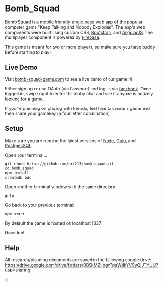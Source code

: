 # Bomb_Squad

Bomb Squad is a mobile friendly single page web app of the popular computer game "Keep Talking and Nobody Explodes".
The app's web components were built using custom CSS, [Bootstrap](http://getbootstrap.com/), and [AngularJS](https://angularjs.org/). The multiplayer component
is powered by [Firebase](https://firebase.google.com/?utm_source=firechat).

This game is meant for two or more players, so make sure you have buddy before starting to play!

## Live Demo

Visit [bomb-squad-game.com](bomb-squad-game.com) to see a live demo of our game :)!

Either sign up or use OAuth (via Passport) and log-in via [facebook](facebook.com).
Once logged in, swipe right to enter the lobby chat and see if anyone is actively looking
for a game. 

If you're planning on playing with friends, feel free to create a game and then
share your gamekey (a four letter combination).

## Setup

Make sure you are running the latest versions of [Node](https://nodejs.org/en/), [Gulp](http://gulpjs.com/), and [PostgresSQL](https://www.postgresql.org/).

Open your terminal...
```HTML
git clone https://github.com/arr213/bomb_squad.git
cd bomb_squad
npm install
createdb bdc
```

Open another terminal window with the same directory:
```HTML
gulp
```

Go back to your previous terminal:
```HTML
npm start
```

By default the game is hosted on localhost:1337

Have fun!

## Help

All research/planning documents are saved in the following google drive:
https://drive.google.com/drive/folders/0B9kMZIlbgvTpaWdkYV9yQjJTYUU?usp=sharing

:)

